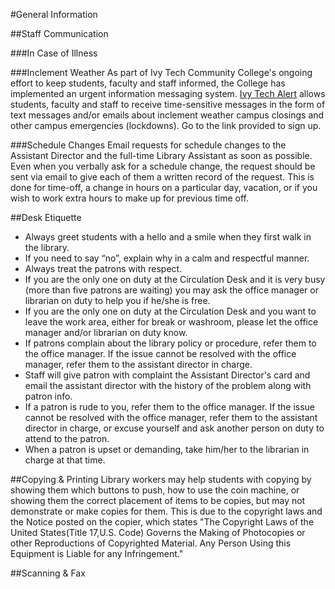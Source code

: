 #General Information

##Staff Communication

###In Case of Illness

###Inclement Weather
As part of Ivy Tech Community College's ongoing effort to keep students, faculty and staff informed, the College has implemented an urgent information messaging system. [Ivy Tech Alert](https://www.ivytech.edu/alert/) allows students, faculty and staff to receive time-sensitive messages in the form of text messages and/or emails about inclement weather campus closings and other campus emergencies (lockdowns).  Go to the link provided to sign up.

###Schedule Changes
Email requests for schedule changes to the Assistant Director and the full-time Library Assistant as soon as possible.  Even when you verbally ask for a schedule change, the request should be sent via email to give each of them a written record of the request.  This is done for time-off, a change in hours on a particular day, vacation, or if you wish to work extra hours to make up for previous time off.

##Desk Etiquette
- Always greet students with a hello and a smile when they first walk in the library.
- If you need to say “no”, explain why in a calm and respectful manner.
- Always treat the patrons with respect.
- If you are the only one on duty at the Circulation Desk and it is very busy (more than five patrons are waiting) you may ask the office manager or librarian on duty to help you if he/she is free. 
- If you are the only one on duty at the Circulation Desk and you want to leave the work area, either for break or washroom, please let the office manager and/or librarian on duty know. 
- If patrons complain about the library policy or procedure, refer them to the office manager.  If the issue cannot be resolved with the office manager, refer them to the assistant director in charge. 
- Staff will give patron with complaint the Assistant Director's card and email the assistant director with the history of the problem along with patron info.
- If a patron is rude to you, refer them to the office manager.  If the issue cannot be resolved with the office manager, refer them to the assistant director in charge, or excuse yourself and ask another person on duty to attend to the patron.
- When a patron is upset or demanding, take him/her to the librarian in charge at that time.

##Copying & Printing
Library workers may help students with copying by showing them which buttons to push, how to use the coin machine, or showing them the correct placement of items to be copies, but may not demonstrate or make copies for them.  This is due to the copyright laws and the Notice posted on the copier, which states "The Copyright Laws of the United States(Title 17,U.S. Code) Governs the Making of Photocopies or other Reproductions of Copyrighted Material.  Any Person Using this Equipment is Liable for any Infringement."

##Scanning & Fax
